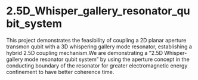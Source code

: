 # 2.5D_Whisper_gallery_resonator_qubit_system
This project demonstrates the feasibility of coupling a 2D planar aperture transmon qubit with a 3D whispering gallery mode resonator, establishing a hybrid 2.5D coupling mechanism.We are demonstrating a ”2.5D Whisper-gallery mode resonator qubit system” by using the aperture concept in the conducting boundary of the resonator for greater electromagnetic energy confinement to have better coherence time.
